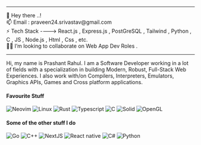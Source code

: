 <hr>  
 👋 Hey there ..! <br>
 📫 Email : praveen24.srivastav@gmail.com <BR>
 ⚡️ Tech Stack ---->  React.js , Express.js ,  PostGreSQL , Tailwind , Python , C , JS , Node.js , Html , Css , etc.<br>
  💁🏻 I’m looking to collaborate on Web App Dev Roles .
 <hr> 
 
Hi, my name is Prashant Rahul. I am a Software Developer working in a lot of fields with a specialization in building Modern, Robust, Full-Stack Web Experiences. I also work with/on Compilers, Interpreters, Emulators, Graphics APIs, Games and Cross platform applications.

#### Favourite Stuff

![Neovim](https://img.shields.io/badge/Neovim-0c1017.svg?logo=neovim&logoColor=54AEFF&style=for-the-badge)
![Linux](https://img.shields.io/badge/linux-0c1017.svg?logo=linux&logoColor=54AEFF&style=for-the-badge)
![Rust](https://img.shields.io/badge/Rust-0c1017.svg?logo=rust&logoColor=54AEFF&style=for-the-badge)
![Typescript](https://img.shields.io/badge/Typescript-0c1017.svg?logo=typescript&logoColor=54AEFF&style=for-the-badge)
![C](https://img.shields.io/badge/c-0c1017.svg?logo=c&logoColor=54AEFF&style=for-the-badge)
![Solid](https://img.shields.io/badge/solid-0c1017.svg?logo=solid&logoColor=54AEFF&style=for-the-badge)
![OpenGL](https://img.shields.io/badge/OpenGL-0c1017.svg?logo=opengl&logoColor=54AEFF&style=for-the-badge)

#### Some of the other stuff I do

![Go](https://custom-icon-badges.demolab.com/badge/go-0c1017.svg?logo=go&logoColor=54AEFF&style=for-the-badge)
![C++](https://custom-icon-badges.demolab.com/badge/C++-0c1017.svg?logo=cpp2&logoColor=54AEFF&style=for-the-badge)
![NextJS](https://img.shields.io/badge/Nextjs-0c1017.svg?logo=nextdotjs&logoColor=54AEFF&style=for-the-badge)
![React native](https://img.shields.io/badge/React_native-0c1017.svg?logo=react&logoColor=54AEFF&style=for-the-badge)
![C#](https://custom-icon-badges.demolab.com/badge/C%23-0c1017.svg?logo=cs2&logoColor=54AEFF&style=for-the-badge)
![Python](https://img.shields.io/badge/Python-0c1017.svg?logo=python&logoColor=54AEFF&style=for-the-badge)
<!--

**praveen24sriv/praveen24sriv** is a ✨ _special_ ✨ repository because its `README.md` (this file) appears on your GitHub profile.

Here are some ideas to get you started:

- 🔭 I’m currently working on ...💁🏻
- 
- 👯 I’m looking to collaborate on ...
- 🤔 I’m looking for help with ...
- 💬 Ask me about ...
- 📫 How to reach me: ...
- 😄 Pronouns: ...
- ⚡ Fun fact: ...
-->
